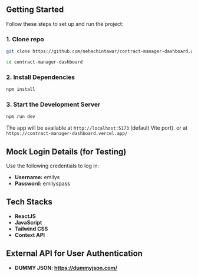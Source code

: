 
## Getting Started

Follow these steps to set up and run the project:


### 1. Clone repo

```bash
git clone https://github.com/nehachintawar/contract-manager-dashboard.git

cd contract-manager-dashboard
```


### 2. Install Dependencies

```bash
npm install
```

### 3. Start the Development Server

```bash
npm run dev
```

The app will be available at `http://localhost:5173` (default Vite port).
or at `https://contract-manager-dashboard.vercel.app/`

## Mock Login Details (for Testing)

Use the following credentials to log in:

- **Username:** emilys
- **Password:** emilyspass

## Tech Stacks
- **ReactJS**
- **JavaScript**
- **Tailwind CSS**
- **Context API**

## External API for User Authentication
- **DUMMY JSON: https://dummyjson.com/**